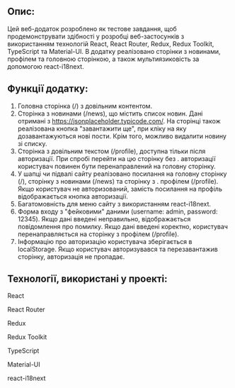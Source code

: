 ## Опис:

Цей веб-додаток розроблено як тестове завдання, щоб продемонструвати здібності у розробці веб-застосунків з використанням технологій React, React Router, Redux, Redux Toolkit, TypeScript та Material-UI. В додатку реалізовано сторінки з новинами, профілем та головною сторінкою, а також мультиязиковість за допомогою react-i18next.

## Функції додатку:

1. Головна сторінка (/) з довільним контентом.
2. Сторінка з новинами (/news), що містить список новин. Дані отримані з https://jsonplaceholder.typicode.com/. На сторінці також реалізована кнопка "завантажити ще", при кліку на яку дозавантажуються нові пости. Крім того, можливо видалити новину зі списку.
3. Сторінка з довільним текстом (/profile), доступна тільки після авторизації. При спробі перейти на цю сторінку без . авторизації користувач повинен бути перенаправлений на головну сторінку.
4. У шапці чи підвалі сайту реалізовано посилання на головну сторінку (/), сторінку з новинами (/news) та сторінку з . профілем (/profile). Якщо користувач не авторизований, замість посилання на профіль відображається кнопка авторизації.
5. Багатомовність для меню сайту з використанням react-i18next.
6. Форма входу з "фейковими" даними (username: admin, password: 12345). Якщо дані введені неправильно, відображається  повідомлення про помилку. Якщо дані введені коректно, користувач перенаправляється на сторінку з профілем (/profile).
7. Інформацію про авторизацію користувача зберігається в localStorage. Якщо користувач авторизувався та перезавантажив сторінку, авторизація не пропадає.

## Технології, використані у проекті:

React

React Router

Redux

Redux Toolkit

TypeScript

Material-UI

react-i18next